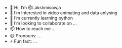 - 👋 Hi, I’m @Lakshmisowja
- 👀 I’m interested in video animating and data anlysing
- 🌱 I’m currently learning python
- 💞️ I’m looking to collaborate on ...
- 📫 How to reach me ...
- 😄 Pronouns: ...
- ⚡ Fun fact: ...

<!---
Lakshmisowja/Lakshmisowja is a ✨ special ✨ repository because its `README.md` (this file) appears on your GitHub profile.
You can click the Preview link to take a look at your changes.
--->
